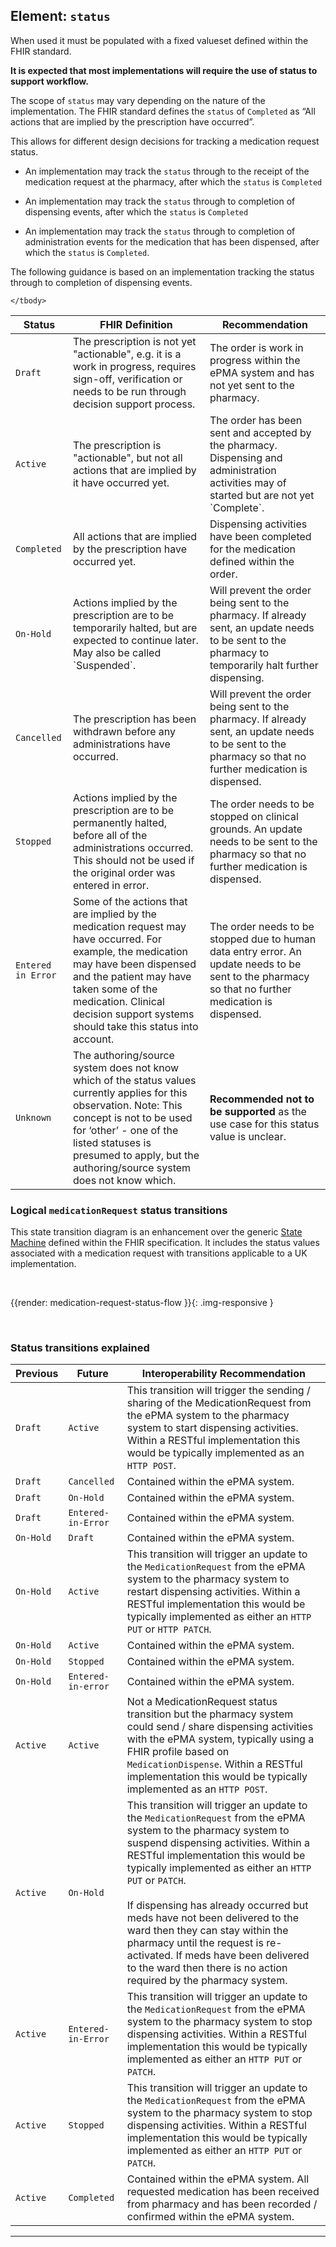 ## Element: `status` <span class="mro-circle mandatory" title="Mandatory"></span>

When used it must be populated with a fixed valueset defined within the FHIR standard.

**It is expected that most implementations will require the use of status to support workflow.**

The scope of `status` may vary depending on the nature of the implementation. The FHIR standard defines the `status` of `Completed` as “All actions that are implied by the prescription have occurred”. 

This allows for different design decisions for tracking a medication request status.

- An implementation may track the `status` through to the receipt of the medication request at the pharmacy, after which the `status` is `Completed`

- An implementation may track the `status` through to completion of dispensing events, after which the `status` is `Completed`

- An implementation may track the `status` through to completion of administration events for the medication that has been dispensed, after which the `status` is `Completed`.


The following guidance is based on an implementation tracking the status through to completion of dispensing events.

<table data-responsive>
    <thead>
        <tr>
            <th>Status</th>
            <th>FHIR Definition</th>
            <th>Recommendation</th>
        </tr>
    </thead>
    <tbody>
        <!-- Draft -->
        <tr>
            <td><code>Draft</code></td>
            <td>
            	The prescription is not yet "actionable", e.g. it is a work in progress, requires sign-off, verification or needs to be run through decision support process.
            </td>
            <td>
                The order is work in progress within the ePMA system and has not yet sent to the pharmacy.
            </td>
        </tr>
        <!-- Active -->
        <tr>
            <td><code>Active</code></td>
            <td>
                The prescription is "actionable", but not all actions that are implied by it have occurred yet.
            </td>
            <td>
                The order has been sent and accepted by the pharmacy. Dispensing and administration activities may of started but are not yet `Complete`.
            </td>
        </tr>
        <!-- Completed -->
        <tr>
            <td><code>Completed</code></td>
            <td>
                All actions that are implied by the prescription have occurred yet.
            </td>
            <td>
                Dispensing activities have been completed for the medication defined within the order.
            </td>
        </tr>
        <!-- On hold -->
        <tr>
            <td><code>On-Hold</code></td>
            <td>
                Actions implied by the prescription are to be temporarily halted, but are expected to continue later. May also be called `Suspended`.
            </td>
            <td>
                Will prevent the order being sent to the pharmacy. If already sent, an update needs to be sent to the pharmacy to temporarily halt further dispensing.
            </td>
        </tr>
        <!-- Cancelled -->
        <tr>
            <td><code>Cancelled</code></td>
            <td>
                The prescription has been withdrawn before any administrations have occurred.
            </td>
            <td>
                Will prevent the order being sent to the pharmacy. If already sent, an update needs to be sent to the pharmacy so that no further medication is dispensed.
            </td>
        </tr>
        <!-- Stopped -->
        <tr>
            <td><code>Stopped</code></td>
            <td>
                Actions implied by the prescription are to be permanently halted, before all of the administrations occurred. This should not be used if the original order was entered in error.
            </td>
            <td>
                The order needs to be stopped on clinical grounds. An update needs to be sent to the pharmacy so that no further medication is dispensed.
            </td>
        </tr>
        <!-- Entered in Error -->
        <tr>
            <td><code>Entered in Error</code></td>
            <td>
                Some of the actions that are implied by the medication request may have occurred. For example, the medication may have been dispensed and the patient may have taken some of the medication. Clinical decision support systems should take this status into account.
            </td>
            <td>
                The order needs to be stopped due to human data entry error. An update needs to be sent to the pharmacy so that no further medication is dispensed.
            </td>
        </tr>
        <!-- Unknown -->
        <tr>
            <td><code>Unknown</code></td>
            <td>
                The authoring/source system does not know which of the status values currently applies for this observation. Note: This concept is not to be used for ‘other’ - one of the listed statuses is presumed to apply, but the authoring/source system does not know which.
            </td>
            <td>
                <strong>Recommended not to be supported</strong> as the use case for this status value is unclear.
            </td>
        </tr>
        
    </tbody>
</table>

### Logical `medicationRequest` status transitions

This state transition diagram is an enhancement over the generic [State Machine](https://www.hl7.org/fhir/request.html#statemachine) defined within the FHIR specification. It includes the status values associated with a medication request with transitions applicable to a UK implementation.

<br />

{{render: medication-request-status-flow }}{: .img-responsive }

<br />

### Status transitions explained

<table data-responsive>
    <thead>
        <tr>
            <th>Previous</th>
            <th>Future</th>
            <th>Interoperability Recommendation</th>
        </tr>
    </thead>
    <tbody>
        <!-- Draft to Active -->
        <tr>
            <td><code>Draft</code></td>
            <td><code>Active</code></td>
            <td>
                This transition will trigger the sending / sharing of the MedicationRequest from the ePMA system to the pharmacy system to start dispensing activities. Within a RESTful implementation this would be typically implemented as an <code>HTTP POST</code>.
            </td>
        </tr>
        <!-- Draft to Cancelled -->
        <tr>
            <td><code>Draft</code></td>
            <td><code>Cancelled</code></td>
            <td>
                Contained within the ePMA system.
            </td>
        </tr>
        <!-- Draft to On-hold -->
        <tr>
            <td><code>Draft</code></td>
            <td><code>On-Hold</code></td>
            <td>
                Contained within the ePMA system.
            </td>
        </tr>
        <!-- Draft to Entered-in-Error -->
        <tr>
            <td><code>Draft</code></td>
            <td><code>Entered-in-Error</code></td>
            <td>
                Contained within the ePMA system.
            </td>
        </tr>
        <!-- On-hold to Draft -->
        <tr>
            <td><code>On-Hold</code></td>
            <td><code>Draft</code></td>
            <td>
                Contained within the ePMA system.
            </td>
        </tr>
        <!-- On-hold to Active -->
        <tr>
            <td><code>On-Hold</code></td>
            <td><code>Active</code></td>
            <td>
                This transition will trigger an update to the <code>MedicationRequest</code> from the ePMA system to the pharmacy system to restart dispensing activities. Within a RESTful implementation this would be typically implemented as either an <code>HTTP PUT</code> or <code>HTTP PATCH</code>.
            </td>
        </tr>
        <!-- On-hold to Canelled -->
        <tr>
            <td><code>On-Hold</code></td>
            <td><code>Active</code></td>
            <td>
                Contained within the ePMA system.
            </td>
        </tr>
        <!-- On-hold to Stopped -->
        <tr>
            <td><code>On-Hold</code></td>
            <td><code>Stopped</code></td>
            <td>
                Contained within the ePMA system.
            </td>
        </tr>
        <!-- On-hold to Entered-in-error -->
        <tr>
            <td><code>On-Hold</code></td>
            <td><code>Entered-in-error</code></td>
            <td>
                Contained within the ePMA system.
            </td>
        </tr>
        <!-- Active to Active -->
        <tr>
            <td><code>Active</code></td>
            <td><code>Active</code></td>
            <td>
                Not a MedicationRequest status transition but the pharmacy system could send / share dispensing activities with the ePMA system, typically using a FHIR profile based on <code>MedicationDispense</code>. Within a RESTful implementation this would be typically implemented as an <code>HTTP POST</code>.
            </td>
        </tr>
        <!-- Active to On-hold -->
        <tr>
            <td><code>Active</code></td>
            <td><code>On-Hold</code></td>
            <td>
                This transition will trigger an update to the <code>MedicationRequest</code> from the ePMA system to the pharmacy system to suspend dispensing activities. Within a RESTful implementation this would be typically implemented as either an <code>HTTP PUT</code> or <code>PATCH</code>.
                <br />
                <br />
                If dispensing has already occurred but meds have not been delivered to the ward then they can stay within the pharmacy until the request is re-activated. If meds have been delivered to the ward then there is no action required by the pharmacy system.
            </td>
        </tr>
        <!-- Active to Entered-in-Error -->
        <tr>
            <td><code>Active</code></td>
            <td><code>Entered-in-Error</code></td>
            <td>
                This transition will trigger an update to the <code>MedicationRequest</code> from the ePMA system to the pharmacy system to stop dispensing activities. Within a RESTful implementation this would be typically implemented as either an <code>HTTP PUT</code> or <code>PATCH</code>.
            </td>
        </tr>
        <!-- Active to Stopped -->
        <tr>
            <td><code>Active</code></td>
            <td><code>Stopped</code></td>
            <td>
                This transition will trigger an update to the <code>MedicationRequest</code> from the ePMA system to the pharmacy system to stop dispensing activities. Within a RESTful implementation this would be typically implemented as either an <code>HTTP PUT</code> or <code>PATCH</code>.
            </td>
        </tr>
        <!-- Active to Completed -->
        <tr>
            <td><code>Active</code></td>
            <td><code>Completed</code></td>
            <td>
                Contained within the ePMA system. All requested medication has been received from pharmacy and has been recorded / confirmed within the ePMA system.
            </td>
        </tr>
    </tbody>
</table>

---